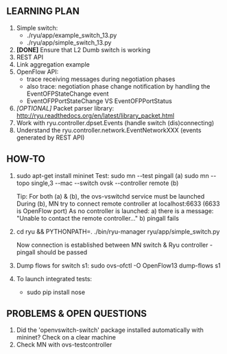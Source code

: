 ## LEARNING PLAN
1. Simple switch:
    * ./ryu/app/example_switch_13.py
    * ./ryu/app/simple_switch_13.py
2. **[DONE]** Ensure that L2 Dumb switch is working
3. REST API
4. Link aggregation example
5. OpenFlow API:   
   * trace receiving messages during negotiation phases
   * also trace: negotiation phase change notification by handling the EventOFPStateChange event
   * EventOFPPortStateChange VS EventOFPPortStatus
6. *[OPTIONAL]* Packet parser library: http://ryu.readthedocs.org/en/latest/library_packet.html
7. Work with ryu.controller.dpset.Events (handle switch (dis)connecting)
8. Understand the ryu.controller.network.EventNetworkXXX (events generated by REST API)


## HOW-TO
1. sudo apt-get install mininet
   Test: sudo mn --test pingall                                             (a)
         sudo mn --topo single,3 --mac --switch ovsk --controller remote    (b)
   
   Tip: For both (a) & (b), the ovs-vswitchd service must be launched
        During (b), MN try to connect remote controller at localhost:6633 (6633 is OpenFlow port)
        As no controller is launched:
        a) there is a message: "Unable to contact the remote controller..."
        b) pingall fails

2. cd ryu && PYTHONPATH=.
   ./bin/ryu-manager ryu/app/simple_switch.py

   Now connection is established between MN switch & Ryu controller - pingall should be passed

3. Dump flows for switch s1: sudo ovs-ofctl -O OpenFlow13 dump-flows s1

4. To launch integrated tests:
   - sudo pip install nose


## PROBLEMS & OPEN QUESTIONS

1. Did the 'openvswitch-switch' package installed automatically with mininet? Check on a clear machine
2. Check MN with ovs-testcontroller
